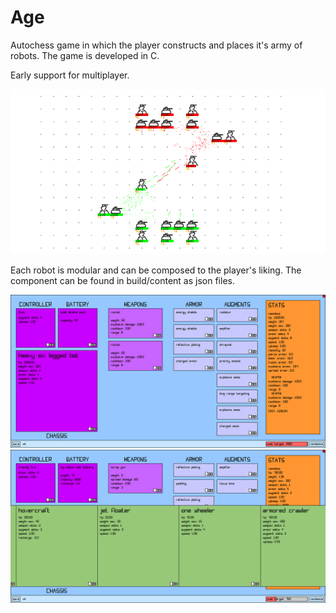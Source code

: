 # Age
Autochess game in which the player constructs and places it's army of robots.
The game is developed in C.

Early support for multiplayer.

![](https://github.com/jacopograndi/arena/blob/main/arena_gameplay.png?raw=true)

Each robot is modular and can be composed to the player's liking.
The component can be found in build/content as json files.

![](https://github.com/jacopograndi/arena/blob/main/arena_unit.png?raw=true)
![](https://github.com/jacopograndi/arena/blob/main/arena_unit_detail.png?raw=true)
